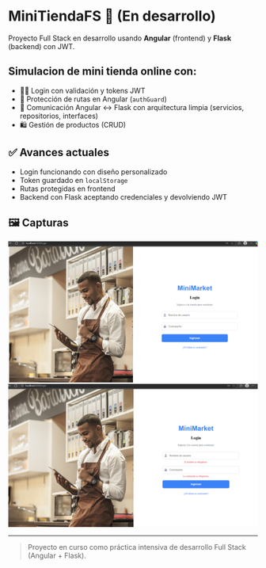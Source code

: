 # MiniTiendaFS 🛒 (En desarrollo)

Proyecto Full Stack en desarrollo usando **Angular** (frontend) y **Flask** (backend) con JWT.



## Simulacion de mini tienda online con:

- 🧑‍💻 Login con validación y tokens JWT
- 🔐 Protección de rutas en Angular (`authGuard`)
- 🔄 Comunicación Angular ↔️ Flask con arquitectura limpia (servicios, repositorios, interfaces)
- 🛍️ Gestión de productos (CRUD)

## ✅ Avances actuales

- Login funcionando con diseño personalizado
- Token guardado en `localStorage`
- Rutas protegidas en frontend
- Backend con Flask aceptando credenciales y devolviendo JWT

## 🖼️ Capturas

![Login](docs/login.png)
![Validación](docs/login1.2.png)

---

> Proyecto en curso como práctica intensiva de desarrollo Full Stack (Angular + Flask).
